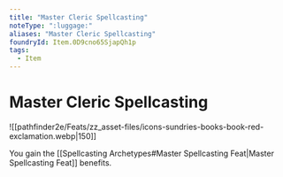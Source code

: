 ```yaml
---
title: "Master Cleric Spellcasting"
noteType: ":luggage:"
aliases: "Master Cleric Spellcasting"
foundryId: Item.0D9cno65SjapQh1p
tags:
  - Item
---
```


# Master Cleric Spellcasting
![[pathfinder2e/Feats/zz_asset-files/icons-sundries-books-book-red-exclamation.webp|150]]

You gain the [[Spellcasting Archetypes#Master Spellcasting Feat|Master Spellcasting Feat]] benefits.
